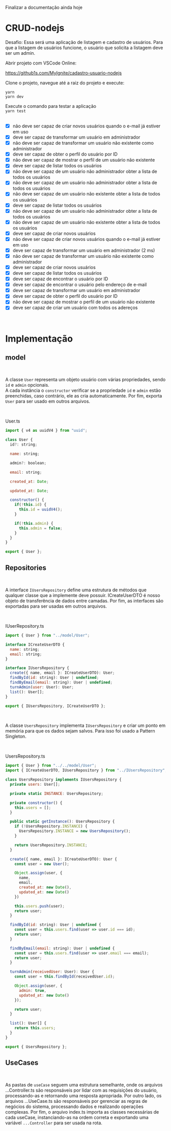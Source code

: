 Finalizar a documentação ainda hoje



# CRUD-nodejs
Desafio: Essa será uma aplicação de listagem e cadastro de usuários. Para que a listagem de usuários funcione, o usuário que solicita a listagem deve ser um admin.

Abrir projeto com VSCode Online:

https://github1s.com/MyIgnite/cadastro-usuario-nodejs

Clone o projeto, navegue até a raiz do projeto e execute:</br>

`yarn` </br>
`yarn dev` </br>

Execute o comando para testar a aplicação </br>
`yarn test` </br> </br>

- [x] não deve ser capaz de criar novos usuários quando o e-mail já estiver em uso
- [x] deve ser capaz de transformar um usuário em administrador
- [x] não deve ser capaz de transformar um usuário não existente como administrador
- [x] deve ser capaz de obter o perfil do usuário por ID
- [x] não deve ser capaz de mostrar o perfil de um usuário não existente
- [x] deve ser capaz de listar todos os usuários
- [x] não deve ser capaz de um usuário não administrador obter a lista de todos os usuários
- [x] não deve ser capaz de um usuário não administrador obter a lista de todos os usuários
- [x] não deve ser capaz de um usuário não existente obter a lista de todos os usuários
- [x] deve ser capaz de listar todos os usuários
- [x] não deve ser capaz de um usuário não administrador obter a lista de todos os usuários
- [x] não deve ser capaz de um usuário não existente obter a lista de todos os usuários
- [x] deve ser capaz de criar novos usuários
- [x] não deve ser capaz de criar novos usuários quando o e-mail já estiver em uso
- [x] deve ser capaz de transformar um usuário em administrador (2 ms)
- [x] não deve ser capaz de transformar um usuário não existente como administrador
- [x] deve ser capaz de criar novos usuários
- [x] deve ser capaz de listar todos os usuários
- [x] deve ser capaz de encontrar o usuário por ID
- [x] deve ser capaz de encontrar o usuário pelo endereço de e-mail
- [x] deve ser capaz de transformar um usuário em administrador
- [x] deve ser capaz de obter o perfil do usuário por ID
- [x] não deve ser capaz de mostrar o perfil de um usuário não existente
- [x] deve ser capaz de criar um usuário com todos os adereços 

</br>

# Implementação

## model 

</br>

A classe `User` representa um objeto usuário com várias propriedades, sendo `id` e `admin` opcionais. </br>
A cada instância o `constructor` verificar se a propriedade `id` e `admin` estão preenchidas, caso contrário, ele as cria automaticamente. Por fim, exporta `User` para ser usado em outros arquivos.

</br>

User.ts
```js
import { v4 as uuidV4 } from "uuid";

class User {
  id?: string;

  name: string;

  admin?: boolean;

  email: string;

  created_at: Date;

  updated_at: Date;

  constructor() {
    if(!this.id) {
      this.id = uuidV4();
    }

    if(!this.admin) {
      this.admin = false;
    }
  }
}

export { User };
```

## Repositories

</br>

A interface `IUsersRepository` define uma estrutura de métodos que qualquer classe que a implemente deve possuir. ICreateUserDTO é nosso objeto de transferência de dados entre camadas. Por fim, as interfaces são exportadas para ser usadas em outros arquivos.

</br>

IUserRepository.ts
```js
import { User } from "../model/User";

interface ICreateUserDTO {
  name: string;
  email: string;
}

interface IUsersRepository {
  create({ name, email }: ICreateUserDTO): User;
  findById(id: string): User | undefined;
  findByEmail(email: string): User | undefined;
  turnAdmin(user: User): User;
  list(): User[];
}

export { IUsersRepository, ICreateUserDTO };
```

</br>

A classe `UsersRepository` implementa `IUsersRepository` e criar um ponto em memória para que os dados sejam salvos. Para isso foi usado a Pattern Singleton.

</br>

UsersRepository.ts
```js
import { User } from "../../model/User";
import { ICreateUserDTO, IUsersRepository } from "../IUsersRepository";

class UsersRepository implements IUsersRepository {
  private users: User[];

  private static INSTANCE: UsersRepository;

  private constructor() {
    this.users = [];
  }

  public static getInstance(): UsersRepository {
    if (!UsersRepository.INSTANCE) {
      UsersRepository.INSTANCE = new UsersRepository();
    }

    return UsersRepository.INSTANCE;
  }

  create({ name, email }: ICreateUserDTO): User {
    const user = new User();

    Object.assign(user, {
      name,
      email,
      created_at: new Date(),
      updated_at: new Date()
    })

    this.users.push(user);
    return user;
  }

  findById(id: string): User | undefined {
    const user = this.users.find(user => user.id === id);
    return user;
  }

  findByEmail(email: string): User | undefined {
    const user = this.users.find(user => user.email === email);
    return user;
  }

  turnAdmin(receivedUser: User): User {
    const user = this.findById(receivedUser.id);

    Object.assign(user, {
      admin: true,
      updated_at: new Date()
    });

    return user;
  }

  list(): User[] {
    return this.users;
  }
}

export { UsersRepository };
```

## UseCases

</br>

As pastas de `useCase` seguem uma estrutura semelhante, onde os arquivos ...Controller.ts são responsáveis por lidar com as requisições do usuário, processando-as e retornando uma resposta apropriada. Por outro lado, os arquivos ...UseCase.ts são responsáveis por gerenciar as regras de negócios do sistema, processando dados e realizando operações complexas. Por fim, o arquivo index.ts importa as classes necessárias de cada useCase, instanciando-as na ordem correta e exportando uma variável `...Controller` para ser usada na rota.








































